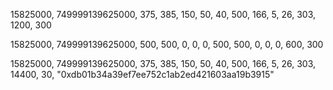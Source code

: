 15825000, 749999139625000, 375, 385, 150, 50, 40, 500, 166, 5, 26, 303, 1200, 300

15825000, 749999139625000, 500, 500, 0, 0, 0, 500, 500, 0, 0, 0, 600, 300

15825000, 749999139625000, 375, 385, 150, 50, 40, 500, 166, 5, 26, 303, 14400, 30, "0xdb01b34a39ef7ee752c1ab2ed421603aa19b3915"
